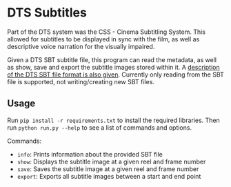 # DTS Subtitles

Part of the DTS system was the CSS - Cinema Subtitling System. This allowed for
subtitles to be displayed in sync with the film, as well as descriptive voice
narration for the visually impaired.

Given a DTS SBT subtitle file, this program can read the metadata, as well as
show, save and export the subtitle images stored within it. A [description of
the DTS SBT file format is also given](sbt-format.md). Currently only reading
from the SBT file is supported, not writing/creating new SBT files.

## Usage
Run `pip install -r requirements.txt` to install the required libraries. Then
run `python run.py --help` to see a list of commands and options.

Commands:
- `info`: Prints information about the provided SBT file
- `show`: Displays the subtitle image at a given reel and frame number
- `save`: Saves the subtitle image at a given reel and frame number
- `export`: Exports all subtitle images between a start and end point
